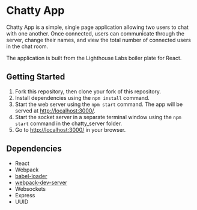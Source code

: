 Chatty App
=====================

Chatty App is a simple, single page application allowing two users to chat with one another. Once connected, users can communicate through the server, change their names, and view the total number of connected users in the chat room.

The application is built from the Lighthouse Labs boiler plate for React.

## Getting Started

1. Fork this repository, then clone your fork of this repository.
2. Install dependencies using the `npm install` command.
3. Start the web server using the `npm start` command. The app will be served at <http://localhost:3000/>.
4. Start the socket server in a separate terminal window using the `npm start` command in the chatty_server folder.
5. Go to <http://localhost:3000/> in your browser.

## Dependencies

* React
* Webpack
* [babel-loader](https://github.com/babel/babel-loader)
* [webpack-dev-server](https://github.com/webpack/webpack-dev-server)
* Websockets
* Express
* UUID


